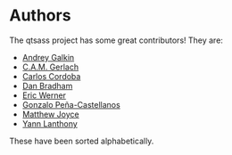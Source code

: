 # Authors

The qtsass project has some great contributors! They are:

- [Andrey Galkin](https://github.com/tmpfork)
- [C.A.M. Gerlach](https://github.com/CAM-Gerlach)
- [Carlos Cordoba](https://github.com/ccordoba12)
- [Dan Bradham](https://github.com/danbradham)
- [Eric Werner](https://github.com/ewerybody)
- [Gonzalo Peña-Castellanos](https://github.com/goanpeca)
- [Matthew Joyce](https://github.com/matsjoyce)
- [Yann Lanthony](https://github.com/yann-lty)


These have been sorted alphabetically.
